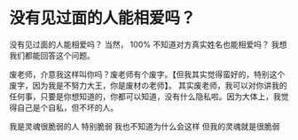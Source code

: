 # 没有见过面的人能相爱吗？

没有见过面的人能相爱吗？
当然， 100%
不知道对方真实姓名也能相爱吗？
我想我们都能回答这个问题。



废老师，介意我这样叫你吗？废老师有个废字。【但我其实觉得蛮好的，特别这个废字，因为我是不努力大王，你是废材の老师】。
其实废老师，我可以对你讲我的任何事，只要是你想知道的，你都可以知道，没有什么隐私啦。因为大体上，我觉得自己是个自私，但不坏的人。



我是灵魂很脆弱的人
特别脆弱
我也不知道为什么会这样
但我的灵魂就是很脆弱


